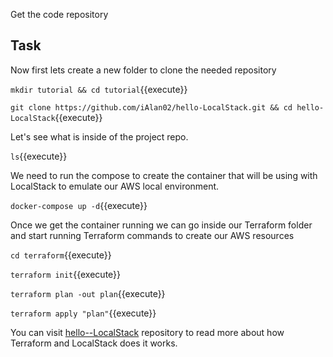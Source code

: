 Get the code repository

## Task

Now first lets create a new folder to clone the needed repository

`mkdir tutorial && cd tutorial`{{execute}}

`git clone https://github.com/iAlan02/hello-LocalStack.git && cd hello-LocalStack`{{execute}}

Let's see what is inside of the project repo.

`ls`{{execute}}

We need to run the compose to create the container that will be using with LocalStack to emulate our AWS local environment.

`docker-compose up -d`{{execute}}

Once we get the container running we can go inside our Terraform folder and start running Terraform commands to create our AWS resources

`cd terraform`{{execute}}

`terraform init`{{execute}}

`terraform plan -out plan`{{execute}}

`terraform apply "plan"`{{execute}}

You can visit [hello--LocalStack](https://github.com/iAlan02/hello-LocalStack) repository to read more about how Terraform and LocalStack does it works.